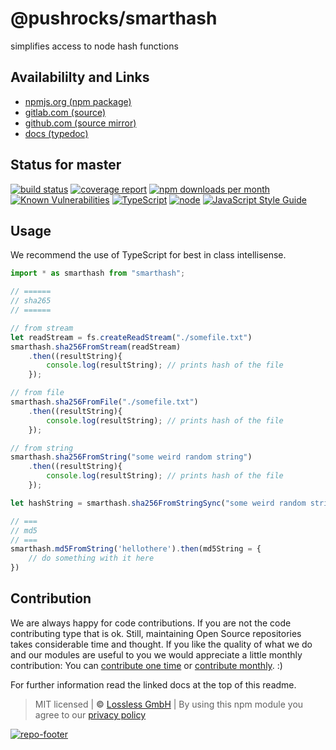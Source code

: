 # @pushrocks/smarthash
simplifies access to node hash functions

## Availabililty and Links
* [npmjs.org (npm package)](https://www.npmjs.com/package/@pushrocks/smarthash)
* [gitlab.com (source)](https://gitlab.com/pushrocks/smarthash)
* [github.com (source mirror)](https://github.com/pushrocks/smarthash)
* [docs (typedoc)](https://pushrocks.gitlab.io/smarthash/)

## Status for master
[![build status](https://gitlab.com/pushrocks/smarthash/badges/master/build.svg)](https://gitlab.com/pushrocks/smarthash/commits/master)
[![coverage report](https://gitlab.com/pushrocks/smarthash/badges/master/coverage.svg)](https://gitlab.com/pushrocks/smarthash/commits/master)
[![npm downloads per month](https://img.shields.io/npm/dm/@pushrocks/smarthash.svg)](https://www.npmjs.com/package/@pushrocks/smarthash)
[![Known Vulnerabilities](https://snyk.io/test/npm/@pushrocks/smarthash/badge.svg)](https://snyk.io/test/npm/@pushrocks/smarthash)
[![TypeScript](https://img.shields.io/badge/TypeScript->=%203.x-blue.svg)](https://nodejs.org/dist/latest-v10.x/docs/api/)
[![node](https://img.shields.io/badge/node->=%2010.x.x-blue.svg)](https://nodejs.org/dist/latest-v10.x/docs/api/)
[![JavaScript Style Guide](https://img.shields.io/badge/code%20style-prettier-ff69b4.svg)](https://prettier.io/)

## Usage

We recommend the use of TypeScript for best in class intellisense.

```typescript
import * as smarthash from "smarthash";

// ======
// sha265
// ======

// from stream
let readStream = fs.createReadStream("./somefile.txt")
smarthash.sha256FromStream(readStream)
    .then((resultString){
        console.log(resultString); // prints hash of the file
    });

// from file
smarthash.sha256FromFile("./somefile.txt")
    .then((resultString){
        console.log(resultString); // prints hash of the file
    });

// from string
smarthash.sha256FromString("some weird random string")
    .then((resultString){
        console.log(resultString); // prints hash of the file
    });

let hashString = smarthash.sha256FromStringSync("some weird random string");

// ===
// md5
// ===
smarthash.md5FromString('hellothere').then(md5String = {
    // do something with it here
})
```

## Contribution

We are always happy for code contributions. If you are not the code contributing type that is ok. Still, maintaining Open Source repositories takes considerable time and thought. If you like the quality of what we do and our modules are useful to you we would appreciate a little monthly contribution: You can [contribute one time](https://lossless.link/contribute-onetime) or [contribute monthly](https://lossless.link/contribute). :)

For further information read the linked docs at the top of this readme.

> MIT licensed | **&copy;** [Lossless GmbH](https://lossless.gmbh)
| By using this npm module you agree to our [privacy policy](https://lossless.gmbH/privacy)

[![repo-footer](https://lossless.gitlab.io/publicrelations/repofooter.svg)](https://maintainedby.lossless.com)
